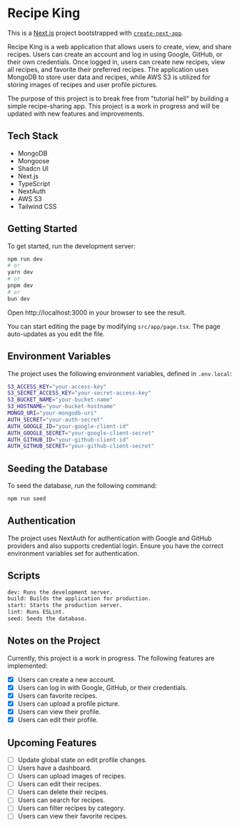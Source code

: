 # Recipe King

This is a [Next.js](https://nextjs.org) project bootstrapped with [`create-next-app`](https://nextjs.org/docs/app/api-reference/cli/create-next-app).

Recipe King is a web application that allows users to create, view, and share recipes. Users can create an account and log in using Google, GitHub, or their own credentials. Once logged in, users can create new recipes, view all recipes, and favorite their preferred recipes. The application uses MongoDB to store user data and recipes, while AWS S3 is utilized for storing images of recipes and user profile pictures.

The purpose of this project is to break free from "tutorial hell" by building a simple recipe-sharing app. This project is a work in progress and will be updated with new features and improvements.

## Tech Stack

-   MongoDB
-   Mongoose
-   Shadcn UI
-   Next.js
-   TypeScript
-   NextAuth
-   AWS S3
-   Tailwind CSS

## Getting Started

To get started, run the development server:

```bash
npm run dev
# or
yarn dev
# or
pnpm dev
# or
bun dev
```

Open http://localhost:3000 in your browser to see the result.

You can start editing the page by modifying `src/app/page.tsx`. The page auto-updates as you edit the file.

## Environment Variables

The project uses the following environment variables, defined in `.env.local`:

```bash
S3_ACCESS_KEY="your-access-key"
S3_SECRET_ACCESS_KEY="your-secret-access-key"
S3_BUCKET_NAME="your-bucket-name"
S3_HOSTNAME="your-bucket-hostname"
MONGO_URI="your-mongodb-uri"
AUTH_SECRET="your-auth-secret"
AUTH_GOOGLE_ID="your-google-client-id"
AUTH_GOOGLE_SECRET="your-google-client-secret"
AUTH_GITHUB_ID="your-github-client-id"
AUTH_GITHUB_SECRET="your-github-client-secret"
```

## Seeding the Database

To seed the database, run the following command:

```bash
npm run seed
```

## Authentication

The project uses NextAuth for authentication with Google and GitHub providers and also supports credential login. Ensure you have the correct environment variables set for authentication.

## Scripts

```bash
dev: Runs the development server.
build: Builds the application for production.
start: Starts the production server.
lint: Runs ESLint.
seed: Seeds the database.
```

## Notes on the Project

Currently, this project is a work in progress. The following features are implemented:

-   [x] Users can create a new account.
-   [x] Users can log in with Google, GitHub, or their credentials.
-   [x] Users can favorite recipes.
-   [x] Users can upload a profile picture.
-   [x] Users can view their profile.
-   [x] Users can edit their profile.

## Upcoming Features

-   [ ] Update global state on edit profile changes.
-   [ ] Users have a dashboard.
-   [ ] Users can upload images of recipes.
-   [ ] Users can edit their recipes.
-   [ ] Users can delete their recipes.
-   [ ] Users can search for recipes.
-   [ ] Users can filter recipes by category.
-   [ ] Users can view their favorite recipes.
